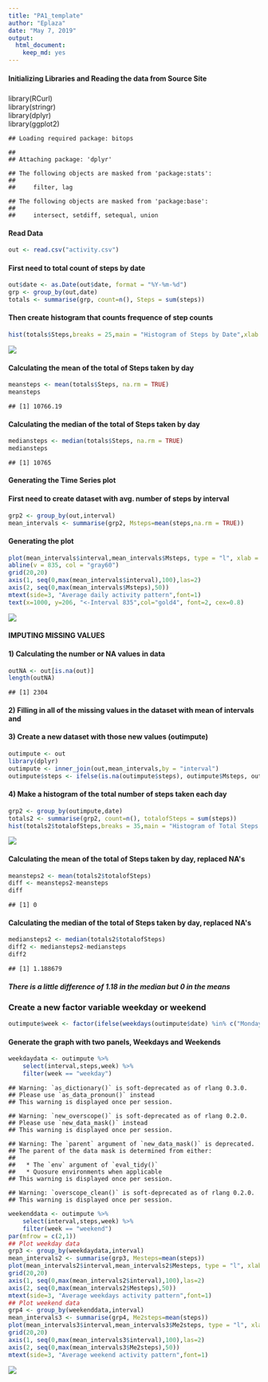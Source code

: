 ```yaml
---
title: "PA1_template"
author: "Eplaza"
date: "May 7, 2019"
output: 
  html_document: 
    keep_md: yes
---
```





#### Initializing Libraries and Reading the data from Source Site

#####
library(RCurl)  
library(stringr)  
library(dplyr)  
library(ggplot2)  

```
## Loading required package: bitops
```

```
## 
## Attaching package: 'dplyr'
```

```
## The following objects are masked from 'package:stats':
## 
##     filter, lag
```

```
## The following objects are masked from 'package:base':
## 
##     intersect, setdiff, setequal, union
```

#### Read Data



```r
out <- read.csv("activity.csv")
```

#### First need to total count of steps by date

```r
out$date <- as.Date(out$date, format = "%Y-%m-%d")
grp <- group_by(out,date)
totals <- summarise(grp, count=n(), Steps = sum(steps))
```
#### Then create histogram that counts frequence of step counts


```r
hist(totals$Steps,breaks = 25,main = "Histogram of Steps by Date",xlab = "Counts of Steps per Day",  col = "lightblue", border = "green")
```

![](PA1_template_files/figure-html/unnamed-chunk-4-1.png)<!-- -->

#### Calculating the mean of the total of Steps taken by day

```r
meansteps <- mean(totals$Steps, na.rm = TRUE)
meansteps
```

```
## [1] 10766.19
```

#### Calculating the median of the total of Steps taken by day

```r
mediansteps <- median(totals$Steps, na.rm = TRUE)
mediansteps
```

```
## [1] 10765
```

#### Generating the Time Series plot
#### First need to create dataset with avg. number of steps by interval

```r
grp2 <- group_by(out,interval)
mean_intervals <- summarise(grp2, Msteps=mean(steps,na.rm = TRUE))
```

#### Generating the plot


```r
plot(mean_intervals$interval,mean_intervals$Msteps, type = "l", xlab = "Intervals", ylab = "Average of Steps by Date", col="Blue", lwd=0.5, col.axis="white")
abline(v = 835, col = "gray60")
grid(20,20)
axis(1, seq(0,max(mean_intervals$interval),100),las=2)
axis(2, seq(0,max(mean_intervals$Msteps),50))
mtext(side=3, "Average daily activity pattern",font=1)
text(x=1000, y=206, "<-Interval 835",col="gold4", font=2, cex=0.8)
```

![](PA1_template_files/figure-html/unnamed-chunk-8-1.png)<!-- -->

#### IMPUTING MISSING VALUES
#### 1) Calculating the number or NA values in data


```r
outNA <- out[is.na(out)]
length(outNA)
```

```
## [1] 2304
```

#### 2) Filling in all of the missing values in the dataset with mean of intervals and
#### 3) Create a new dataset with those new values (outimpute)

```r
outimpute <- out
library(dplyr)
outimpute <- inner_join(out,mean_intervals,by = "interval")
outimpute$steps <- ifelse(is.na(outimpute$steps), outimpute$Msteps, outimpute$steps)
```

#### 4) Make a histogram of the total number of steps taken each day


```r
grp2 <- group_by(outimpute,date)
totals2 <- summarise(grp2, count=n(), totalofSteps = sum(steps))
hist(totals2$totalofSteps,breaks = 35,main = "Histogram of Total Steps by Date",xlab = "Sum of Steps per Day",  col = "lightblue", border = "gray")
```

![](PA1_template_files/figure-html/unnamed-chunk-11-1.png)<!-- -->

#### Calculating the mean of the total of Steps taken by day, replaced NA's

```r
meansteps2 <- mean(totals2$totalofSteps)
diff <- meansteps2-meansteps
diff
```

```
## [1] 0
```
#### Calculating the median of the total of Steps taken by day, replaced NA's

```r
mediansteps2 <- median(totals2$totalofSteps)
diff2 <- mediansteps2-mediansteps
diff2
```

```
## [1] 1.188679
```
##### There is a little difference of 1.18 in the median but 0 in the means

### Create a new factor variable weekday or weekend

```r
outimpute$week <- factor(ifelse(weekdays(outimpute$date) %in% c("Monday","Tuesday","Wednesday","Thursday","Friday"),"weekday","weekend"))
```

#### Generate the graph with two panels, Weekdays and Weekends


```r
weekdaydata <- outimpute %>% 
    select(interval,steps,week) %>%
    filter(week == "weekday")
```

```
## Warning: `as_dictionary()` is soft-deprecated as of rlang 0.3.0.
## Please use `as_data_pronoun()` instead
## This warning is displayed once per session.
```

```
## Warning: `new_overscope()` is soft-deprecated as of rlang 0.2.0.
## Please use `new_data_mask()` instead
## This warning is displayed once per session.
```

```
## Warning: The `parent` argument of `new_data_mask()` is deprecated.
## The parent of the data mask is determined from either:
## 
##   * The `env` argument of `eval_tidy()`
##   * Quosure environments when applicable
## This warning is displayed once per session.
```

```
## Warning: `overscope_clean()` is soft-deprecated as of rlang 0.2.0.
## This warning is displayed once per session.
```

```r
weekenddata <- outimpute %>% 
    select(interval,steps,week) %>%
    filter(week == "weekend")
par(mfrow = c(2,1))    
## Plot weekday data
grp3 <- group_by(weekdaydata,interval)
mean_intervals2 <- summarise(grp3, Mesteps=mean(steps))
plot(mean_intervals2$interval,mean_intervals2$Mesteps, type = "l", xlab = "Intervals", ylab = "Average of Steps by Date", col="Blue", lwd=0.5, col.axis="white")
grid(20,20)
axis(1, seq(0,max(mean_intervals2$interval),100),las=2)
axis(2, seq(0,max(mean_intervals2$Mesteps),50))
mtext(side=3, "Average weekdays activity pattern",font=1)
## Plot weekend data
grp4 <- group_by(weekenddata,interval)
mean_intervals3 <- summarise(grp4, Me2steps=mean(steps))
plot(mean_intervals3$interval,mean_intervals3$Me2steps, type = "l", xlab = "Intervals", ylab = "Average of Steps by Date", col="Blue", lwd=0.5, col.axis="white")
grid(20,20)
axis(1, seq(0,max(mean_intervals3$interval),100),las=2)
axis(2, seq(0,max(mean_intervals3$Me2steps),50))
mtext(side=3, "Average weekend activity pattern",font=1)
```

![](PA1_template_files/figure-html/unnamed-chunk-15-1.png)<!-- -->

